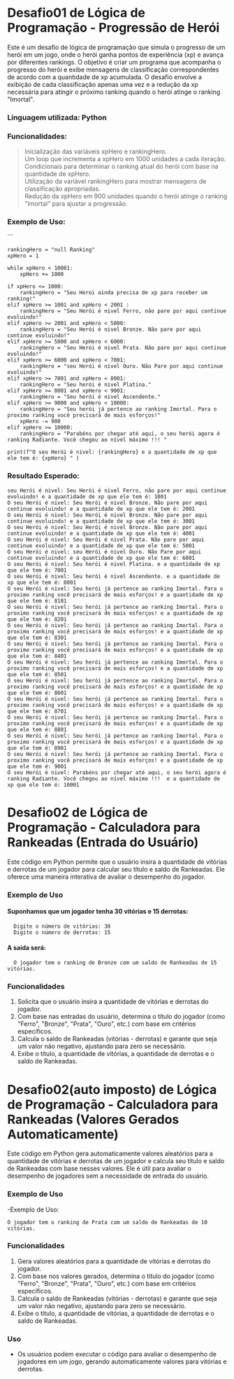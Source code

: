  <h1>Desafio01 de Lógica de Programação - Progressão de Herói</h1>
 
<div>
 <p>Este é um desafio de lógica de programação que simula o progresso de um herói em um jogo, onde o herói ganha pontos de experiência (xp) e avança por diferentes rankings.
   O objetivo é criar um programa que acompanha o progresso do herói e exibe mensagens de classificação correspondentes de acordo com a quantidade de xp acumulada.
   O desafio envolve a exibição de cada classificação apenas uma vez e a redução da xp necessária para atingir o próximo ranking quando o herói atinge o ranking "Imortal".</p>
 <h3>Linguagem utilizada: Python</h3>
</div>

<div>
<h3>Funcionalidades:</h3>

>  Inicialização das variáveis xpHero e rankingHero.<br/>
>  Um loop que incrementa a xpHero em 1000 unidades a cada iteração.<br/>
>  Condicionais para determinar o ranking atual do herói com base na quantidade de xpHero.<br/>
>  Utilização da variável rankingHero para mostrar mensagens de classificação apropriadas.<br/>
>  Redução da xpHero em 900 unidades quando o herói atinge o ranking "Imortal" para ajustar a progressão.<br/>
</div>

<div>
<h3>Exemplo de Uso:</h3>
```

    rankingHero = "null Ranking"
    xpHero = 1
    
    while xpHero < 10001: 
        xpHero += 1000

    if xpHero <= 1000:
        rankingHero = "Seu Heroi ainda precisa de xp para receber um ranking!"
    elif xpHero >= 1001 and xpHero < 2001 :
        rankingHero = "Seu Herói é nivel Ferro, não pare por aqui continue evoluindo!"
    elif xpHero >= 2001 and xpHero < 5000:
        rankingHero = "Seu Herói é nivel Bronze. Não pare por aqui continue evoluindo!"     
    elif xpHero >= 5000 and xpHero < 6000:
        rankingHero = "Seu Herói é nivel Prata. Não pare por aqui continue evoluindo!"
    elif xpHero >= 6000 and xpHero < 7001:
        rankingHero = "seu Herói é nivel Ouro. Não Pare por aqui continue evoluindo!"
    elif xpHero >= 7001 and xpHero < 8001:
        rankingHero = "Seu herói é nivel Platina."
    elif xpHero >= 8001 and xpHero < 9001:
        rankingHero = "Seu herói é nivel Ascendente."
    elif xpHero >= 9000 and xpHero < 10000:
        rankingHero = "Seu herói já pertence ao ranking Imortal. Para o proximo ranking você precisará de mais esforços!"
        xpHero -= 900
    elif xpHero >= 10000:
        rankingHero = "Parabéns por chegar até aqui, o seu herói agora é ranking Radiante. Você chegou ao nível máximo !!! "

    print(f"O seu Herói é nivel: {rankingHero} e a quantidade de xp que ele tem é: {xpHero} " )

<h3>Resultado Esperado:</h3>

    seu Herói é nivel: Seu Herói é nivel Ferro, não pare por aqui continue evoluindo! e a quantidade de xp que ele tem é: 1001 
    O seu Herói é nivel: Seu Herói é nivel Bronze. Não pare por aqui continue evoluindo! e a quantidade de xp que ele tem é: 2001
    O seu Herói é nivel: Seu Herói é nivel Bronze. Não pare por aqui continue evoluindo! e a quantidade de xp que ele tem é: 3001
    O seu Herói é nivel: Seu Herói é nivel Bronze. Não pare por aqui continue evoluindo! e a quantidade de xp que ele tem é: 4001
    O seu Herói é nivel: Seu Herói é nivel Prata. Não pare por aqui continue evoluindo! e a quantidade de xp que ele tem é: 5001
    O seu Herói é nivel: seu Herói é nivel Ouro. Não Pare por aqui continue evoluindo! e a quantidade de xp que ele tem é: 6001
    O seu Herói é nivel: Seu herói é nivel Platina. e a quantidade de xp que ele tem é: 7001
    O seu Herói é nivel: Seu herói é nivel Ascendente. e a quantidade de xp que ele tem é: 8001
    O seu Herói é nivel: Seu herói já pertence ao ranking Imortal. Para o proximo ranking você precisará de mais esforços! e a quantidade de xp que ele tem é: 8101
    O seu Herói é nivel: Seu herói já pertence ao ranking Imortal. Para o proximo ranking você precisará de mais esforços! e a quantidade de xp que ele tem é: 8201
    O seu Herói é nivel: Seu herói já pertence ao ranking Imortal. Para o proximo ranking você precisará de mais esforços! e a quantidade de xp que ele tem é: 8301
    O seu Herói é nivel: Seu herói já pertence ao ranking Imortal. Para o proximo ranking você precisará de mais esforços! e a quantidade de xp que ele tem é: 8401
    O seu Herói é nivel: Seu herói já pertence ao ranking Imortal. Para o proximo ranking você precisará de mais esforços! e a quantidade de xp que ele tem é: 8501
    O seu Herói é nivel: Seu herói já pertence ao ranking Imortal. Para o proximo ranking você precisará de mais esforços! e a quantidade de xp que ele tem é: 8601
    O seu Herói é nivel: Seu herói já pertence ao ranking Imortal. Para o proximo ranking você precisará de mais esforços! e a quantidade de xp que ele tem é: 8701
    O seu Herói é nivel: Seu herói já pertence ao ranking Imortal. Para o proximo ranking você precisará de mais esforços! e a quantidade de xp que ele tem é: 8801
    O seu Herói é nivel: Seu herói já pertence ao ranking Imortal. Para o proximo ranking você precisará de mais esforços! e a quantidade de xp que ele tem é: 8901
    O seu Herói é nivel: Seu herói já pertence ao ranking Imortal. Para o proximo ranking você precisará de mais esforços! e a quantidade de xp que ele tem é: 9001
    O seu Herói é nivel: Parabéns por chegar até aqui, o seu herói agora é ranking Radiante. Você chegou ao nível máximo !!!  e a quantidade de xp que ele tem é: 10001

</div>


<div>
<h1>Desafio02 de Lógica de Programação - Calculadora para Rankeadas (Entrada do Usuário)</h1>

Este código em Python permite que o usuário insira a quantidade de vitórias e derrotas de um jogador para calcular seu título e saldo de Rankeadas. Ele oferece uma maneira interativa de avaliar o desempenho do jogador.


<h3>Exemplo de Uso</h3>

<h4>Suponhamos que um jogador tenha 30 vitórias e 15 derrotas:</h4>
  
```
  Digite o número de vitórias: 30
  Digite o número de derrotas: 15
````
<h4>A saida será:</h4>

```
  O jogador tem o ranking de Bronze com um saldo de Rankeadas de 15 vitórias.
````
<h3>Funcionalidades</h3>

1.  Solicita que o usuário insira a quantidade de vitórias e derrotas do jogador.<br>
2.  Com base nas entradas do usuário, determina o título do jogador (como "Ferro", "Bronze", "Prata", "Ouro", etc.) com base em critérios específicos.<br>
3.  Calcula o saldo de Rankeadas (vitórias - derrotas) e garante que seja um valor não negativo, ajustando para zero se necessário.<br>
4.  Exibe o título, a quantidade de vitórias, a quantidade de derrotas e o saldo de Rankeadas.<br>


<h1>Desafio02(auto imposto) de Lógica de Programação - Calculadora para Rankeadas (Valores Gerados Automaticamente)</h1>
Este código em Python gera automaticamente valores aleatórios para a quantidade de vitórias e derrotas de um jogador e calcula seu título e saldo de Rankeadas com base nesses valores. Ele é útil para avaliar o desempenho de jogadores sem a necessidade de entrada do usuário.


<h3>Exemplo de Uso</h3>
-Exemplo de Uso:

```
O jogador tem o ranking de Prata com um saldo de Rankeadas de 10 vitórias.
```
<h3>Funcionalidades</h3>

1.  Gera valores aleatórios para a quantidade de vitórias e derrotas do jogador.
2.  Com base nos valores gerados, determina o título do jogador (como "Ferro", "Bronze", "Prata", "Ouro", etc.) com base em critérios específicos.
3.  Calcula o saldo de Rankeadas (vitórias - derrotas) e garante que seja um valor não negativo, ajustando para zero se necessário.
4.  Exibe o título, a quantidade de vitórias, a quantidade de derrotas e o saldo de Rankeadas.

<h3>Uso</h3>

*  Os usuários podem executar o código para avaliar o desempenho de jogadores em um jogo, gerando automaticamente valores para vitórias e derrotas.

</div>
